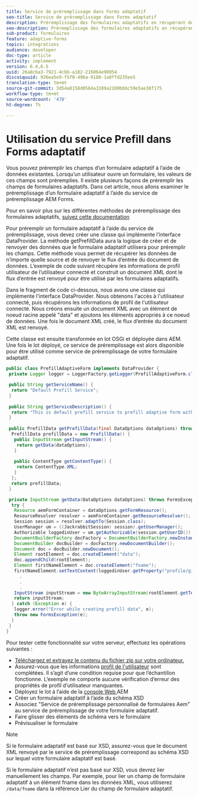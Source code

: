 ```yaml
---
title: Service de préremplissage dans Forms adaptatif
seo-title: Service de préremplissage dans Forms adaptatif
description: Préremplissage des formulaires adaptatifs en récupérant des données à partir de sources de données d’arrière-plan.
seo-description: Préremplissage des formulaires adaptatifs en récupérant des données à partir de sources de données d’arrière-plan.
sub-product: formulaires
feature: adaptive-forms
topics: integrations
audience: developer
doc-type: article
activity: implement
version: 6.4,6.5
uuid: 26a8cba3-7921-4cbb-a182-216064e98054
discoiquuid: 936ea5e9-f5f0-496a-9188-1a8ffd235ee5
translation-type: tm+mt
source-git-commit: 3d54a8158d0564a3289a2100bbbc59e5ae38f175
workflow-type: tm+mt
source-wordcount: '478'
ht-degree: 7%

---
```



# Utilisation du service Prefill dans Forms adaptatif

Vous pouvez préremplir les champs d’un formulaire adaptatif à l’aide de données existantes. Lorsqu’un utilisateur ouvre un formulaire, les valeurs de ces champs sont préremplies. Il existe plusieurs façons de préremplir les champs de formulaires adaptatifs. Dans cet article, nous allons examiner le préremplissage d’un formulaire adaptatif à l’aide du service de préremplissage AEM Forms.

Pour en savoir plus sur les différentes méthodes de préremplissage des formulaires adaptatifs, [suivez cette documentation](https://helpx.adobe.com/experience-manager/6-4/forms/using/prepopulate-adaptive-form-fields.html#AEMFormsprefillservice)

Pour préremplir un formulaire adaptatif à l’aide du service de préremplissage, vous devez créer une classe qui implémente l’interface DataProvider. La méthode getPrefillData aura la logique de créer et de renvoyer des données que le formulaire adaptatif utilisera pour préremplir les champs. Cette méthode vous permet de récupérer les données de n’importe quelle source et de renvoyer le flux d’entrée du document de données. L’exemple de code suivant récupère les informations de profil utilisateur de l’utilisateur connecté et construit un document XML dont le flux d’entrée est renvoyé pour être utilisé par les formulaires adaptatifs.

Dans le fragment de code ci-dessous, nous avons une classe qui implémente l&#39;interface DataProvider. Nous obtenons l&#39;accès à l&#39;utilisateur connecté, puis récupérons les informations de profil de l&#39;utilisateur connecté. Nous créons ensuite un document XML avec un élément de noeud racine appelé &quot;data&quot; et ajoutons les éléments appropriés à ce noeud de données. Une fois le document XML créé, le flux d’entrée du document XML est renvoyé.

Cette classe est ensuite transformée en lot OSGi et déployée dans AEM. Une fois le lot déployé, ce service de préremplissage est alors disponible pour être utilisé comme service de préremplissage de votre formulaire adaptatif.

```java
public class PrefillAdaptiveForm implements DataProvider {
 private Logger logger = LoggerFactory.getLogger(PrefillAdaptiveForm.class);

 public String getServiceName() {
  return "Default Prefill Service";
 }
 
 public String getServiceDescription() {
  return "This is default prefill service to prefill adaptive form with user data";
 }
 
 public PrefillData getPrefillData(final DataOptions dataOptions) throws FormsException {
  PrefillData prefillData = new PrefillData() {
   public InputStream getInputStream() {
    return getData(dataOptions);
   }
   
   public ContentType getContentType() {
    return ContentType.XML;
   }
  };
  return prefillData;
 }

 private InputStream getData(DataOptions dataOptions) throws FormsException {  
  try {
   Resource aemFormContainer = dataOptions.getFormResource();
   ResourceResolver resolver = aemFormContainer.getResourceResolver();
   Session session = resolver.adaptTo(Session.class);
   UserManager um = ((JackrabbitSession) session).getUserManager();
   Authorizable loggedinUser = um.getAuthorizable(session.getUserID());
   DocumentBuilderFactory docFactory = DocumentBuilderFactory.newInstance();
   DocumentBuilder docBuilder = docFactory.newDocumentBuilder();
   Document doc = docBuilder.newDocument();
   Element rootElement = doc.createElement("data");
   doc.appendChild(rootElement);
   Element firstNameElement = doc.createElement("fname");
   firstNameElement.setTextContent(loggedinUser.getProperty("profile/givenName")[0].getString());
     .
     .
     .
   InputStream inputStream = new ByteArrayInputStream(rootElement.getTextContent().getBytes());
   return inputStream;
  } catch (Exception e) {
   logger.error("Error while creating prefill data", e);
   throw new FormsException(e);
  }
 }
}
```

Pour tester cette fonctionnalité sur votre serveur, effectuez les opérations suivantes :

* [Téléchargez et extrayez le contenu du fichier zip sur votre ordinateur.](assets/prefillservice.zip)
* Assurez-vous que les informations [profil de l&#39;utilisateur](http://localhost:4502/libs/granite/security/content/useradmin) sont complétées. Il s’agit d’une condition requise pour que l’échantillon fonctionne. L’exemple ne comporte aucune vérification d’erreur des propriétés de profil d’utilisateur manquantes.
* Déployez le lot à l’aide de la [console Web ](http://localhost:4502/system/console/bundles) AEM
* Créer un formulaire adaptatif à l’aide du schéma XSD
* Associez &quot;Service de préremplissage personnalisé de formulaires Aem&quot; au service de préremplissage de votre formulaire adaptatif.
* Faire glisser des éléments de schéma vers le formulaire
* Prévisualiser le formulaire

>[!NOTE]
>
>Si le formulaire adaptatif est basé sur XSD, assurez-vous que le document XML renvoyé par le service de préremplissage correspond au schéma XSD sur lequel votre formulaire adaptatif est basé.
>
>Si le formulaire adaptatif n’est pas basé sur XSD, vous devrez lier manuellement les champs. Par exemple, pour lier un champ de formulaire adaptatif à un élément fname dans les données XML, vous utiliserez `/data/fname` dans la référence Lier du champ de formulaire adaptatif.

